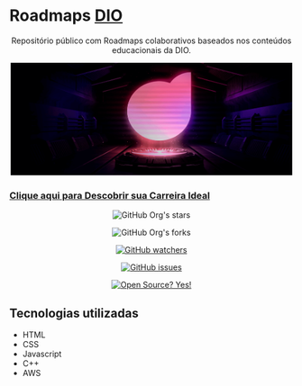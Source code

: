 # Roadmaps [DIO](https://dio.me)



<div align='center'>
    <p>Repositório público com Roadmaps colaborativos baseados nos conteúdos educacionais da DIO.</p>
    <img height='200px' width='500px' alt="bannerRoadMap" src="./assets/bgdio.png" />
</div>

### [Clique aqui para Descobrir sua Carreira Ideal](https://digitalinnovationone.github.io/roadmaps/)


<div align='center'>

![GitHub Org's stars](https://img.shields.io/github/stars/digitalinnovationone/roadmaps?style=social)

![GitHub Org's forks](https://img.shields.io/github/forks/digitalinnovationone/roadmaps?style=social)

[![GitHub watchers](https://img.shields.io/github/watchers/Naereen/StrapDown.js.svg?style=social&label=Watch&maxAge=2592000)](https://GitHub.com/Naereen/StrapDown.js/watchers/)

[![GitHub issues](https://img.shields.io/github/issues/digitalinnovationone/roadmaps?style=social)](https://GitHub.com/digitalinnovationone/roadmaps/issues/)

[![Open Source? Yes!](https://badgen.net/badge/Open%20Source%20%3F/Yes%21/blue?icon=github)](https://github.com/Naereen/badges/)
</div>

## Tecnologias utilizadas
- HTML
- CSS
- Javascript
- C++
- AWS
